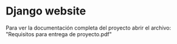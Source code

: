 # Django website 

Para ver la documentación completa del proyecto abrir el archivo: "Requisitos para entrega de proyecto.pdf"
